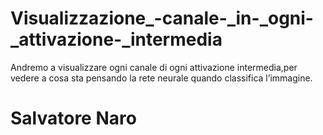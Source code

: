 # Visualizzazione_-canale-_in-_ogni-_attivazione-_intermedia
Andremo a visualizzare ogni canale di ogni attivazione intermedia,per vedere a cosa sta pensando la rete neurale quando classifica l’immagine.

# Salvatore Naro
